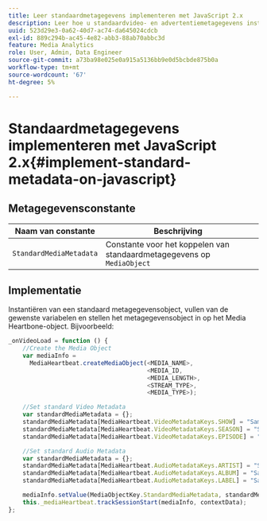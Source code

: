 ```yaml
---
title: Leer standaardmetagegevens implementeren met JavaScript 2.x
description: Leer hoe u standaardvideo- en advertentiemetagegevens instelt die moeten worden verzonden met trackingaanroepen in browser-apps (JS 2.x).
uuid: 523d29e3-0a62-40d7-ac74-da645024cdcb
exl-id: 889c294b-ac45-4e82-abb3-88ab70abbc3d
feature: Media Analytics
role: User, Admin, Data Engineer
source-git-commit: a73ba98e025e0a915a5136bb9e0d5bcbde875b0a
workflow-type: tm+mt
source-wordcount: '67'
ht-degree: 5%

---
```


# Standaardmetagegevens implementeren met JavaScript 2.x{#implement-standard-metadata-on-javascript}

## Metagegevensconstante

| Naam van constante | Beschrijving   |
| --- | --- |
| `StandardMediaMetadata` | Constante voor het koppelen van standaardmetagegevens op `MediaObject` |

## Implementatie

Instantiëren van een standaard metagegevensobject, vullen van de gewenste variabelen en stellen het metagegevensobject in op het Media Heartbone-object. Bijvoorbeeld:

```js
_onVideoLoad = function () {
    //Create the Media Object   
    var mediaInfo =  
      MediaHeartbeat.createMediaObject(<MEDIA_NAME>,  
                                       <MEDIA_ID,  
                                       <MEDIA_LENGTH>,
                                       <STREAM_TYPE>,
                                       <MEDIA_TYPE>);

    //Set standard Video Metadata
    var standardMediaMetadata = {};     
    standardMediaMetadata[MediaHeartbeat.VideoMetadataKeys.SHOW] = "Sample Show";
    standardMediaMetadata[MediaHeartbeat.VideoMetadataKeys.SEASON] = "Sample Season";
    standardMediaMetadata[MediaHeartbeat.VideoMetadataKeys.EPISODE] = "Sample Episode";

    //Set standard Audio Metadata
    var standardMediaMetadata = {};     
    standardMediaMetadata[MediaHeartbeat.AudioMetadataKeys.ARTIST] = "Sample Artist";
    standardMediaMetadata[MediaHeartbeat.AudioMetadataKeys.ALBUM] = "Sample Album";
    standardMediaMetadata[MediaHeartbeat.AudioMetadataKeys.LABEL] = "Sample Label";

    mediaInfo.setValue(MediaObjectKey.StandardMediaMetadata, standardMediaMetadata);
    this._mediaHeartbeat.trackSessionStart(mediaInfo, contextData);
};
```
